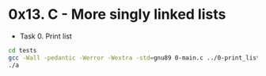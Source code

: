# 0x13. C - More singly linked lists

- Task 0. Print list

```bash
cd tests
gcc -Wall -pedantic -Werror -Wextra -std=gnu89 0-main.c ../0-print_listint.c -o a
./a
```
